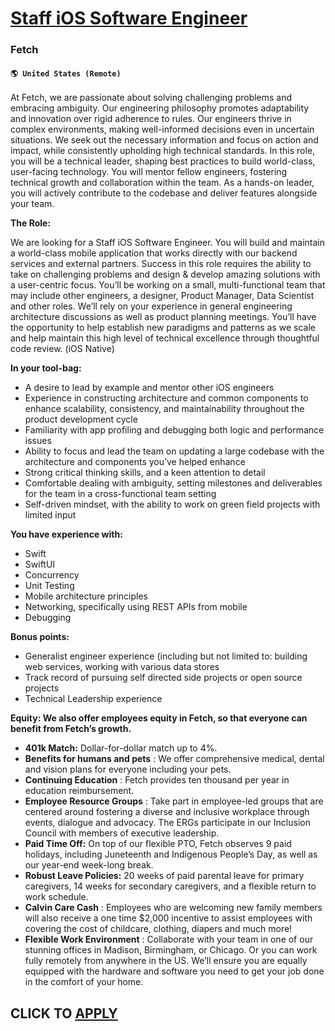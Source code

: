 # [Staff iOS Software Engineer ](https://www.remotewlb.com/apply/staff-ios-software-engineer-114452)  
### Fetch  
#### `🌎 United States (Remote)`  

At Fetch, we are passionate about solving challenging problems and embracing ambiguity. Our engineering philosophy promotes adaptability and innovation over rigid adherence to rules. Our engineers thrive in complex environments, making well-informed decisions even in uncertain situations. We seek out the necessary information and focus on action and impact, while consistently upholding high technical standards. In this role, you will be a technical leader, shaping best practices to build world-class, user-facing technology. You will mentor fellow engineers, fostering technical growth and collaboration within the team. As a hands-on leader, you will actively contribute to the codebase and deliver features alongside your team.

**The Role:**

We are looking for a Staff iOS Software Engineer. You will build and maintain a world-class mobile application that works directly with our backend services and external partners. Success in this role requires the ability to take on challenging problems and design & develop amazing solutions with a user-centric focus. You’ll be working on a small, multi-functional team that may include other engineers, a designer, Product Manager, Data Scientist and other roles. We’ll rely on your experience in general engineering architecture discussions as well as product planning meetings. You’ll have the opportunity to help establish new paradigms and patterns as we scale and help maintain this high level of technical excellence through thoughtful code review. (iOS Native)

**In your tool-bag:**

  * A desire to lead by example and mentor other iOS engineers
  * Experience in constructing architecture and common components to enhance scalability, consistency, and maintainability throughout the product development cycle
  * Familiarity with app profiling and debugging both logic and performance issues
  * Ability to focus and lead the team on updating a large codebase with the architecture and components you’ve helped enhance
  * Strong critical thinking skills, and a keen attention to detail
  * Comfortable dealing with ambiguity, setting milestones and deliverables for the team in a cross-functional team setting
  * Self-driven mindset, with the ability to work on green field projects with limited input

**You have experience with:**

  * Swift
  * SwiftUI
  * Concurrency
  * Unit Testing
  * Mobile architecture principles
  * Networking, specifically using REST APIs from mobile
  * Debugging

**Bonus points:**

  * Generalist engineer experience (including but not limited to: building web services, working with various data stores
  * Track record of pursuing self directed side projects or open source projects
  * Technical Leadership experience

**Equity: We also offer employees equity in Fetch, so that everyone can benefit from Fetch’s growth.**

  * **401k Match:** Dollar-for-dollar match up to 4%.
  * **Benefits for humans and pets** : We offer comprehensive medical, dental and vision plans for everyone including your pets.
  * **Continuing Education** : Fetch provides ten thousand per year in education reimbursement.
  * **Employee Resource Groups** : Take part in employee-led groups that are centered around fostering a diverse and inclusive workplace through events, dialogue and advocacy. The ERGs participate in our Inclusion Council with members of executive leadership.
  * **Paid Time Off:** On top of our flexible PTO, Fetch observes 9 paid holidays, including Juneteenth and Indigenous People’s Day, as well as our year-end week-long break. 
  * **Robust Leave Policies:** 20 weeks of paid parental leave for primary caregivers, 14 weeks for secondary caregivers, and a flexible return to work schedule.
  * **Calvin Care Cash** : Employees who are welcoming new family members will also receive a one time $2,000 incentive to assist employees with covering the cost of childcare, clothing, diapers and much more!
  * **Flexible Work Environment** : Collaborate with your team in one of our stunning offices in Madison, Birmingham, or Chicago. Or you can work fully remotely from anywhere in the US. We’ll ensure you are equally equipped with the hardware and software you need to get your job done in the comfort of your home.

  
## CLICK TO [APPLY](https://www.remotewlb.com/apply/staff-ios-software-engineer-114452)


